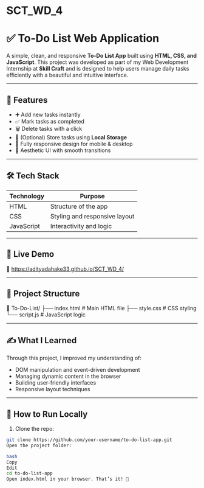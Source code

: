 # SCT_WD_4
# ✅ To-Do List Web Application

A simple, clean, and responsive **To-Do List App** built using **HTML, CSS, and JavaScript**. This project was developed as part of my Web Development Internship at **Skill Craft** and is designed to help users manage daily tasks efficiently with a beautiful and intuitive interface.

---

## 🧠 Features

- ➕ Add new tasks instantly  
- ✅ Mark tasks as completed  
- 🗑️ Delete tasks with a click  
- 💾 (Optional) Store tasks using **Local Storage**  
- 📱 Fully responsive design for mobile & desktop  
- 🎨 Aesthetic UI with smooth transitions

---

## 🛠️ Tech Stack

| Technology | Purpose                         |
|------------|---------------------------------|
| HTML       | Structure of the app            |
| CSS        | Styling and responsive layout   |
| JavaScript | Interactivity and logic         |

---

## 🚀 Live Demo

🔗 https://adityadahake33.github.io/SCT_WD_4/

---

## 📂 Project Structure

📁 To-Do-List/
├── index.html # Main HTML file
├── style.css # CSS styling
└── script.js # JavaScript logic

---

## ✍️ What I Learned

Through this project, I improved my understanding of:
- DOM manipulation and event-driven development  
- Managing dynamic content in the browser  
- Building user-friendly interfaces  
- Responsive layout techniques

---

## 🧾 How to Run Locally

1. Clone the repo:
```bash
git clone https://github.com/your-username/to-do-list-app.git
Open the project folder:

bash
Copy
Edit
cd to-do-list-app
Open index.html in your browser. That’s it! 🎉

